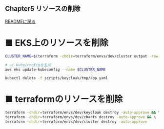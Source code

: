 Chapter5 リソースの削除
---
[READMEに戻る](../README.md)

# ■ EKS上のリソースを削除

```bash
CLUSTER_NAME=$(terraform -chdir=terraform/envs/dev/cluster output -raw cluster_name)

# ~/.kube/configを生成
aws eks update-kubeconfig --name $CLUSTER_NAME

kubectl delete -f scripts/keycloak/tmp/app.yaml
```

# ■ terraformのリソースを削除

```bash
terraform -chdir=terraform/envs/dev/keycloak destroy -auto-approve && \
terraform -chdir=terraform/envs/dev/charts destroy -auto-approve && \
terraform -chdir=terraform/envs/dev/cluster destroy -auto-approve
```
